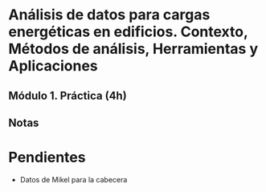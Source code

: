 # Análisis de datos para cargas energéticas en edificios. Contexto, Métodos de análisis, Herramientas y Aplicaciones

## Módulo 1. Práctica (4h)
## Notas

# Pendientes
- Datos de Mikel para la cabecera
